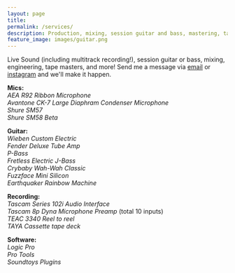 ```yaml
---
layout: page
title: 
permalink: /services/
description: Production, mixing, session guitar and bass, mastering, tape, lo-fi, multitrack live recording, and more!
feature_image: images/guitar.png
---
```

Live Sound (including multitrack recording!), session guitar or bass, mixing, engineering, tape masters, and more!  Send me a message via [email](mailto:aidengwiebe@gmail.com) or [instagram](https://www.instagram.com/wiebenmusic/) and we'll make it happen.  

**Mics:** <br>
*AEA R92 Ribbon Microphone*<br>
*Avantone CK-7 Large Diaphram Condenser Microphone*<br>
*Shure SM57*<br>
*Shure SM58 Beta*<br>

**Guitar:**<br>
*Wieben Custom Electric*<br>
*Fender Deluxe Tube Amp*<br>
*P-Bass*<br>
*Fretless Electric J-Bass*<br>
*Crybaby Wah-Wah Classic*<br>
*Fuzzface Mini Silicon*<br>
*Earthquaker Rainbow Machine*<br>

**Recording:**<br>
*Tascam Series 102i Audio Interface*<br>
*Tascam 8p Dyna Microphone Preamp* (total 10 inputs)<br>
*TEAC 3340 Reel to reel*<br>
*TAYA Cassette tape deck*<br>

**Software:**<br>
*Logic Pro*<br>
*Pro Tools*<br>
*Soundtoys Plugins*<br>
